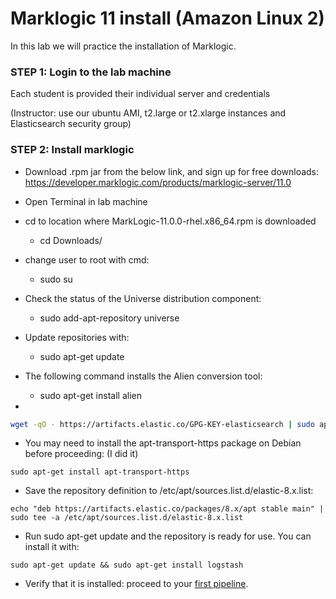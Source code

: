 # Marklogic 11 install (Amazon Linux 2)

In this lab we will practice the installation of Marklogic.


### STEP 1: Login to the lab machine

Each student is provided their individual server and credentials

(Instructor: use our ubuntu AMI, t2.large or t2.xlarge instances and Elasticsearch security group)

### STEP 2: Install marklogic

* Download .rpm jar from the below link, and sign up for free downloads:
https://developer.marklogic.com/products/marklogic-server/11.0

* Open Terminal in lab machine
* cd to location where MarkLogic-11.0.0-rhel.x86_64.rpm is downloaded
    - cd Downloads/
* change user to root with cmd:
    - sudo su
* Check the status of the Universe distribution component:
    - sudo add-apt-repository universe
* Update repositories with:
    - sudo apt-get update
* The following command installs the Alien conversion tool:
    - sudo apt-get install alien
* 



```bash
wget -qO - https://artifacts.elastic.co/GPG-KEY-elasticsearch | sudo apt-key add -
```

* You may need to install the apt-transport-https package on Debian before proceeding: (I did it)

```shell
sudo apt-get install apt-transport-https
```

* Save the repository definition to /etc/apt/sources.list.d/elastic-8.x.list:

```shell
echo "deb https://artifacts.elastic.co/packages/8.x/apt stable main" | sudo tee -a /etc/apt/sources.list.d/elastic-8.x.list
```

* Run sudo apt-get update and the repository is ready for use. You can install it with:

```shell
sudo apt-get update && sudo apt-get install logstash
```

* Verify that it is installed: proceed to your [first pipeline](2-first-pipeline.md).

